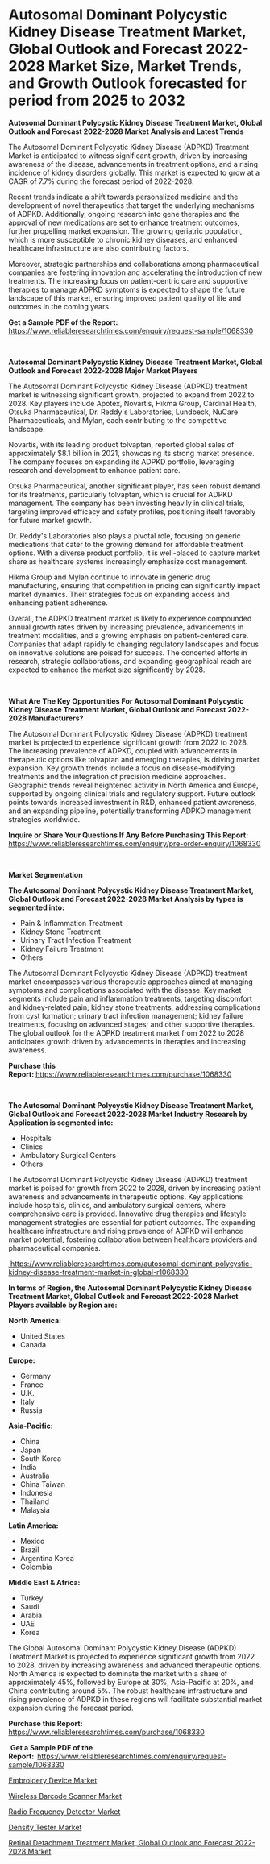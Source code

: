 <p><h1>Autosomal Dominant Polycystic Kidney Disease Treatment Market, Global Outlook and Forecast 2022-2028 Market Size, Market Trends, and Growth Outlook forecasted for period from 2025 to 2032</h1></p><p><strong>Autosomal Dominant Polycystic Kidney Disease Treatment Market, Global Outlook and Forecast 2022-2028 Market Analysis and Latest Trends</strong></p>
<p><p>The Autosomal Dominant Polycystic Kidney Disease (ADPKD) Treatment Market is anticipated to witness significant growth, driven by increasing awareness of the disease, advancements in treatment options, and a rising incidence of kidney disorders globally. This market is expected to grow at a CAGR of 7.7% during the forecast period of 2022-2028. </p><p>Recent trends indicate a shift towards personalized medicine and the development of novel therapeutics that target the underlying mechanisms of ADPKD. Additionally, ongoing research into gene therapies and the approval of new medications are set to enhance treatment outcomes, further propelling market expansion. The growing geriatric population, which is more susceptible to chronic kidney diseases, and enhanced healthcare infrastructure are also contributing factors.</p><p>Moreover, strategic partnerships and collaborations among pharmaceutical companies are fostering innovation and accelerating the introduction of new treatments. The increasing focus on patient-centric care and supportive therapies to manage ADPKD symptoms is expected to shape the future landscape of this market, ensuring improved patient quality of life and outcomes in the coming years.</p></p>
<p><strong>Get a Sample PDF of the Report:&nbsp;</strong> <a href="https://www.reliableresearchtimes.com/enquiry/request-sample/1068330?utm_campaign=3047&utm_medium=2&utm_source=Github&utm_content=ia&utm_term=21032025&utm_id=autosomal-dominant-polycystic-kidney-disease-treatment-market-global-outlook-and-forecast-2022-2028">https://www.reliableresearchtimes.com/enquiry/request-sample/1068330</a></p>
<p>&nbsp;</p>
<p><strong>Autosomal Dominant Polycystic Kidney Disease Treatment Market, Global Outlook and Forecast 2022-2028 Major Market Players</strong></p>
<p><p>The Autosomal Dominant Polycystic Kidney Disease (ADPKD) treatment market is witnessing significant growth, projected to expand from 2022 to 2028. Key players include Apotex, Novartis, Hikma Group, Cardinal Health, Otsuka Pharmaceutical, Dr. Reddy's Laboratories, Lundbeck, NuCare Pharmaceuticals, and Mylan, each contributing to the competitive landscape.</p><p>Novartis, with its leading product tolvaptan, reported global sales of approximately $8.1 billion in 2021, showcasing its strong market presence. The company focuses on expanding its ADPKD portfolio, leveraging research and development to enhance patient care.</p><p>Otsuka Pharmaceutical, another significant player, has seen robust demand for its treatments, particularly tolvaptan, which is crucial for ADPKD management. The company has been investing heavily in clinical trials, targeting improved efficacy and safety profiles, positioning itself favorably for future market growth.</p><p>Dr. Reddy's Laboratories also plays a pivotal role, focusing on generic medications that cater to the growing demand for affordable treatment options. With a diverse product portfolio, it is well-placed to capture market share as healthcare systems increasingly emphasize cost management.</p><p>Hikma Group and Mylan continue to innovate in generic drug manufacturing, ensuring that competition in pricing can significantly impact market dynamics. Their strategies focus on expanding access and enhancing patient adherence.</p><p>Overall, the ADPKD treatment market is likely to experience compounded annual growth rates driven by increasing prevalence, advancements in treatment modalities, and a growing emphasis on patient-centered care. Companies that adapt rapidly to changing regulatory landscapes and focus on innovative solutions are poised for success. The concerted efforts in research, strategic collaborations, and expanding geographical reach are expected to enhance the market size significantly by 2028.</p></p>
<p>&nbsp;</p>
<p><strong>What Are The Key Opportunities For Autosomal Dominant Polycystic Kidney Disease Treatment Market, Global Outlook and Forecast 2022-2028 Manufacturers?</strong></p>
<p><p>The Autosomal Dominant Polycystic Kidney Disease (ADPKD) treatment market is projected to experience significant growth from 2022 to 2028. The increasing prevalence of ADPKD, coupled with advancements in therapeutic options like tolvaptan and emerging therapies, is driving market expansion. Key growth trends include a focus on disease-modifying treatments and the integration of precision medicine approaches. Geographic trends reveal heightened activity in North America and Europe, supported by ongoing clinical trials and regulatory support. Future outlook points towards increased investment in R&D, enhanced patient awareness, and an expanding pipeline, potentially transforming ADPKD management strategies worldwide.</p></p>
<p><strong>Inquire or Share Your Questions If Any Before Purchasing This Report:</strong> <a href="https://www.reliableresearchtimes.com/enquiry/pre-order-enquiry/1068330?utm_campaign=3047&utm_medium=2&utm_source=Github&utm_content=ia&utm_term=21032025&utm_id=autosomal-dominant-polycystic-kidney-disease-treatment-market-global-outlook-and-forecast-2022-2028">https://www.reliableresearchtimes.com/enquiry/pre-order-enquiry/1068330</a></p>
<p>&nbsp;</p>
<p><strong>Market Segmentation</strong></p>
<p><strong>The Autosomal Dominant Polycystic Kidney Disease Treatment Market, Global Outlook and Forecast 2022-2028 Market Analysis by types is segmented into:</strong></p>
<p><ul><li>Pain & Inflammation Treatment</li><li>Kidney Stone Treatment</li><li>Urinary Tract Infection Treatment</li><li>Kidney Failure Treatment</li><li>Others</li></ul></p>
<p><p>The Autosomal Dominant Polycystic Kidney Disease (ADPKD) treatment market encompasses various therapeutic approaches aimed at managing symptoms and complications associated with the disease. Key market segments include pain and inflammation treatments, targeting discomfort and kidney-related pain; kidney stone treatments, addressing complications from cyst formation; urinary tract infection management; kidney failure treatments, focusing on advanced stages; and other supportive therapies. The global outlook for the ADPKD treatment market from 2022 to 2028 anticipates growth driven by advancements in therapies and increasing awareness.</p></p>
<p><strong>Purchase this Report:&nbsp;</strong><a href="https://www.reliableresearchtimes.com/purchase/1068330?utm_campaign=3047&utm_medium=2&utm_source=Github&utm_content=ia&utm_term=21032025&utm_id=autosomal-dominant-polycystic-kidney-disease-treatment-market-global-outlook-and-forecast-2022-2028">https://www.reliableresearchtimes.com/purchase/1068330</a></p>
<p>&nbsp;</p>
<p><strong>The Autosomal Dominant Polycystic Kidney Disease Treatment Market, Global Outlook and Forecast 2022-2028 Market Industry Research by Application is segmented into:</strong></p>
<p><ul><li>Hospitals</li><li>Clinics</li><li>Ambulatory Surgical Centers</li><li>Others</li></ul></p>
<p><p>The Autosomal Dominant Polycystic Kidney Disease (ADPKD) treatment market is poised for growth from 2022 to 2028, driven by increasing patient awareness and advancements in therapeutic options. Key applications include hospitals, clinics, and ambulatory surgical centers, where comprehensive care is provided. Innovative drug therapies and lifestyle management strategies are essential for patient outcomes. The expanding healthcare infrastructure and rising prevalence of ADPKD will enhance market potential, fostering collaboration between healthcare providers and pharmaceutical companies.</p></p>
<p><a href="https://www.reliableresearchtimes.com/autosomal-dominant-polycystic-kidney-disease-treatment-market-in-global-r1068330?utm_campaign=3047&utm_medium=2&utm_source=Github&utm_content=ia&utm_term=21032025&utm_id=autosomal-dominant-polycystic-kidney-disease-treatment-market-global-outlook-and-forecast-2022-2028">&nbsp;https://www.reliableresearchtimes.com/autosomal-dominant-polycystic-kidney-disease-treatment-market-in-global-r1068330</a></p>
<p><strong>In terms of Region, the Autosomal Dominant Polycystic Kidney Disease Treatment Market, Global Outlook and Forecast 2022-2028 Market Players available by Region are:</strong></p>
<p>
    <p> <strong> North America: </strong>
        <ul>
            <li>United States</li>
            <li>Canada</li>
        </ul>
        </p> 
    <p> <strong> Europe: </strong>
        <ul>
            <li>Germany</li>
            <li>France</li>
            <li>U.K.</li>
            <li>Italy</li>
            <li>Russia</li>
        </ul>
        </p> 
    <p> <strong> Asia-Pacific: </strong>
        <ul>
            <li>China</li>
            <li>Japan</li>
            <li>South Korea</li>
            <li>India</li>
            <li>Australia</li>
            <li>China Taiwan</li>
            <li>Indonesia</li>
            <li>Thailand</li>
            <li>Malaysia</li>
        </ul>
        </p> 
    <p> <strong> Latin America: </strong>
        <ul>
            <li>Mexico</li>
            <li>Brazil</li>
            <li>Argentina Korea</li>
            <li>Colombia</li>
        </ul>
        </p> 
    <p> <strong> Middle East & Africa: </strong>
        <ul>
            <li>Turkey</li>
            <li>Saudi</li>
            <li>Arabia</li>
            <li>UAE</li>
            <li>Korea</li>
        </ul>
    </p>
    </p>
<p><p>The Global Autosomal Dominant Polycystic Kidney Disease (ADPKD) Treatment Market is projected to experience significant growth from 2022 to 2028, driven by increasing awareness and advanced therapeutic options. North America is expected to dominate the market with a share of approximately 45%, followed by Europe at 30%, Asia-Pacific at 20%, and China contributing around 5%. The robust healthcare infrastructure and rising prevalence of ADPKD in these regions will facilitate substantial market expansion during the forecast period.</p></p>
<p><strong>Purchase this Report: </strong><a href="https://www.reliableresearchtimes.com/purchase/1068330?utm_campaign=3047&utm_medium=2&utm_source=Github&utm_content=ia&utm_term=21032025&utm_id=autosomal-dominant-polycystic-kidney-disease-treatment-market-global-outlook-and-forecast-2022-2028">https://www.reliableresearchtimes.com/purchase/1068330</a></p>
<p>&nbsp;<strong>Get a Sample PDF of the Report:&nbsp;&nbsp;</strong><a href="https://www.reliableresearchtimes.com/enquiry/request-sample/1068330?utm_campaign=3047&utm_medium=2&utm_source=Github&utm_content=ia&utm_term=21032025&utm_id=autosomal-dominant-polycystic-kidney-disease-treatment-market-global-outlook-and-forecast-2022-2028">https://www.reliableresearchtimes.com/enquiry/request-sample/1068330</a></p>
<p><strong></strong></p>
<p><p><a href="https://www.linkedin.com/pulse/thorough-overview-embroidery-device-market-including-klmde?utm_campaign=3047&utm_medium=2&utm_source=Github&utm_content=ia&utm_term=21032025&utm_id=autosomal-dominant-polycystic-kidney-disease-treatment-market-global-outlook-and-forecast-2022-2028">Embroidery Device Market</a></p><p><a href="https://www.linkedin.com/pulse/comprehensive-overview-wireless-barcode-scanner-market-2025-2032-j2hje?utm_campaign=3047&utm_medium=2&utm_source=Github&utm_content=ia&utm_term=21032025&utm_id=autosomal-dominant-polycystic-kidney-disease-treatment-market-global-outlook-and-forecast-2022-2028">Wireless Barcode Scanner Market</a></p><p><a href="https://www.linkedin.com/pulse/industry-projections-global-radio-frequency-detector-market-k6k8e?utm_campaign=3047&utm_medium=2&utm_source=Github&utm_content=ia&utm_term=21032025&utm_id=autosomal-dominant-polycystic-kidney-disease-treatment-market-global-outlook-and-forecast-2022-2028">Radio Frequency Detector Market</a></p><p><a href="https://www.linkedin.com/pulse/thorough-review-density-tester-market-size-share-revenue-anticipated-tkrfe?utm_campaign=3047&utm_medium=2&utm_source=Github&utm_content=ia&utm_term=21032025&utm_id=autosomal-dominant-polycystic-kidney-disease-treatment-market-global-outlook-and-forecast-2022-2028">Density Tester Market</a></p><p><a href="https://github.com/JubayerMia832/Market-Research-Report-List-2/blob/main/retinal-detachment-treatment-market-global-outlook-and-forecast-2022-2028-market.md?utm_campaign=3047&utm_medium=2&utm_source=Github&utm_content=ia&utm_term=21032025&utm_id=autosomal-dominant-polycystic-kidney-disease-treatment-market-global-outlook-and-forecast-2022-2028">Retinal Detachment Treatment Market, Global Outlook and Forecast 2022-2028 Market</a></p></p>
